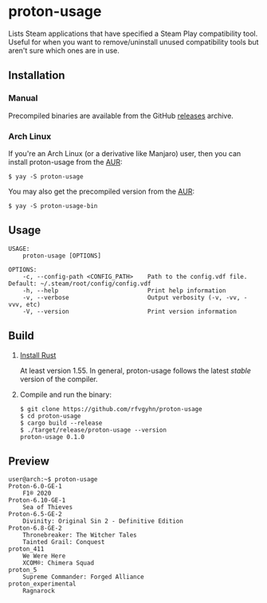 # proton-usage
Lists Steam applications that have specified a Steam Play compatibility tool.
Useful for when you want to remove/uninstall unused compatibility tools
but aren't sure which ones are in use.

## Installation

### Manual
Precompiled binaries are available from the GitHub [releases] archive.

### Arch Linux
If you're an Arch Linux (or a derivative like Manjaro) user, then you can install proton-usage from the [AUR]:
```
$ yay -S proton-usage
```

You may also get the precompiled version from the [AUR][aur-bin]:
```
$ yay -S proton-usage-bin
```

## Usage
```
USAGE:
    proton-usage [OPTIONS]

OPTIONS:
    -c, --config-path <CONFIG_PATH>    Path to the config.vdf file. Default: ~/.steam/root/config/config.vdf
    -h, --help                         Print help information
    -v, --verbose                      Output verbosity (-v, -vv, -vvv, etc)
    -V, --version                      Print version information
```

## Build
1. [Install Rust]
    
    At least version 1.55. In general, proton-usage follows the latest _stable_ version of the compiler.
2. Compile and run the binary:
    ```
    $ git clone https://github.com/rfvgyhn/proton-usage
    $ cd proton-usage
    $ cargo build --release
    $ ./target/release/proton-usage --version
    proton-usage 0.1.0
    ```

## Preview
```
user@arch:~$ proton-usage
Proton-6.0-GE-1
    F1® 2020
Proton-6.10-GE-1
    Sea of Thieves
Proton-6.5-GE-2
    Divinity: Original Sin 2 - Definitive Edition
Proton-6.8-GE-2
    Thronebreaker: The Witcher Tales
    Tainted Grail: Conquest
proton_411
    We Were Here
    XCOM®: Chimera Squad
proton_5
    Supreme Commander: Forged Alliance
proton_experimental
    Ragnarock
```

[releases]:https://github.com/rfvgyhn/proton-usage/releases
[AUR]: https://aur.archlinux.org/packages/proton-usage/
[aur-bin]: https://aur.archlinux.org/packages/proton-usage-bin/
[install rust]: https://www.rust-lang.org/tools/install